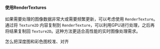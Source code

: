 




#### **使用RenderTextures**

如果需要处理的图像数据非常大或需要频繁更新，可以考虑使用 `RenderTexture`。通过将 `Texture2D` 内容复制到 `RenderTexture`，可以利用GPU进行处理，之后再将结果复制回 `Texture2D`。这种方法更适合高性能的实时图像处理需求。








怎么把深度图和彩色图校准、对齐
